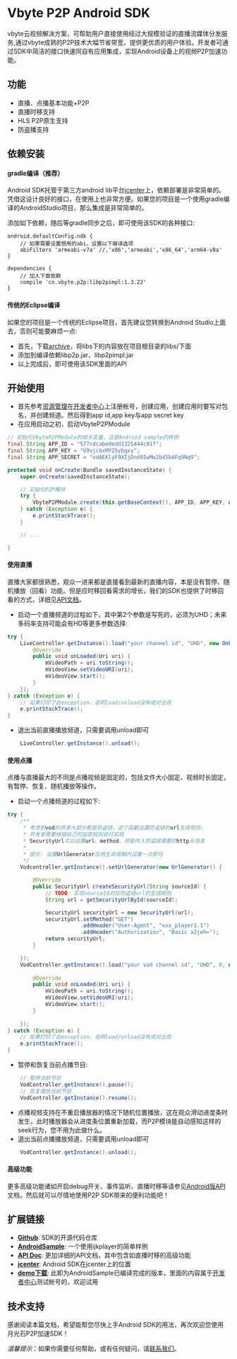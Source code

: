 Vbyte P2P Android SDK
===

vbyte云视频解决方案，可帮助用户直接使用经过大规模验证的直播流媒体分发服务,通过vbyte成熟的P2P技术大幅节省带宽，提供更优质的用户体验。开发者可通过SDK中简洁的接口快速同自有应用集成，实现Android设备上的视频P2P加速功能。

## 功能

- 直播、点播基本功能+P2P
- 直播时移支持
- HLS P2P原生支持
- 防盗播支持

## 依赖安装

#### gradle编译（推荐）

Android SDK托管于第三方android lib平台[jcenter][9]上，依赖部署是非常简单的。凭借这设计良好的接口，在使用上也非常方便。如果您的项目是一个使用gradle编译的AndroidStudio项目，那么集成是非常简单的。

添加如下依赖，随后等gradle同步之后，即可使用该SDK的各种接口:

```
android.defaultConfig.ndk {
    // 如果需要设置想用的abi，设置以下编译选项
    abiFilters 'armeabi-v7a' //,'x86','armeabi','x86_64','arm64-v8a'
}

dependencies {
    // 加入下面依赖
    compile 'cn.vbyte.p2p:libp2pimpl:1.3.22'
}
```

#### 传统的Eclipse编译

如果您的项目是一个传统的Eclipse项目，首先建议您转换到Android Studio上面去，否则可能要麻烦一点:

- 首先，下载[archive][7]，将libs下的内容放在项目根目录的libs/下面
- 添加到编译依赖libp2p.jar、libp2pimpl.jar
- 以上完成后，即可使用该SDK里面的API

## 开始使用

- 首先参考[资源管理][8]在[开发者中心][1]上注册帐号，创建应用，创建应用时要写对包名，并创建频道。然后得到app id,app key与app secret key
- 在应用启动之初，启动VbyteP2PModule
```java
// 初始化VbyteP2PModule的相关变量，这是Android sample的样例
final String APP_ID = "577cdcabe0edd1325444c91f";
final String APP_KEY = "G9vjcbxMYZ5ybgxy";
final String APP_SECRET = "xdAEKlyF9XIjDnd9IwMw2b45b4Fq9Nq9";

protected void onCreate(Bundle savedInstanceState) {
    super.onCreate(savedInstanceState);

    // 初始化P2P模块
    try {
        VbyteP2PModule.create(this.getBaseContext(), APP_ID, APP_KEY, APP_SECRET);
    } catch (Exception e) {
        e.printStackTrace();
    }

    // ... 

}
```

#### 使用直播

直播大家都很熟悉，观众一进来都是直接看到最新的直播内容，本是没有暂停、随机播放（回看）功能。但是应时移回看需求的增长，我们的SDK也提供了时移回看的方式，详细见[API文档][2]。

- 启动一个直播频道的过程如下，其中第2个参数是写死的，必须为UHD；未来多码率支持可能会有HD等更多参数选择:
```java
try {
    LiveController.getInstance().load("your channel id", "UHD", new OnLoadedListener() {
        @Override
        public void onLoaded(Uri uri) {
            mVideoPath = uri.toString();
            mVideoView.setVideoURI(uri);
            mVideoView.start();
        }
    });
} catch (Exception e) {
    // 如果打印了此exception，说明load/unload没有成对出现
    e.printStackTrace();
}
```
- 退出当前直播播放频道，只需要调用unload即可
```java
    LiveController.getInstance().unload();
```

#### 使用点播

点播与直播最大的不同是点播视频是固定的，包括文件大小固定、视频时长固定，有暂停、恢复、随机播放等操作。

- 启动一个点播频道的过程如下:
```java
try {
    /**
     * 考虑到vod的资源大部分都是防盗链，这个函数设置防盗链的url生成规则，
     * 开发者需要根据自己的加密规则自行实现
     * SecurityUrl可以设置url、method，并能传入防盗链需要的http头信息
     *
     * 提示: 设置UrlGenerator应用生命周期内设置一次即可
     */
    Vodcontroller.getInstance().setUrlGenerator(new UrlGenerator() {

        @Override
        public SecurityUrl createSecurityUrl(String sourceId) {
            // TODO: 实现sourceId对应防盗链url的生成规则
            String url = getSecurityUrlById(sourceId);

            SecurityUrl securityUrl = new SecurityUrl(url);
            securityUrl.setMethod("GET")                                // 默认就是GET
                       .addHeader("User-Agent", "xxx_player1.1")        // 有需要根据请求头设置防盗链的可在此设置
                       .addHeader("Authorization", "Basic a2jeh=");
            return securityUrl;
        }

    });
    VodController.getInstance().load("your vod channel id", "UHD", 0, new OnLoadedListener() {
    
        @Override
        public void onLoaded(Uri uri) {
            mVideoPath = uri.toString();
            mVideoView.setVideoURI(uri);
            mVideoView.start();
        }
        
    });
} catch (Exception e) {
    // 如果打印了此exception，说明load/unload没有成对出现
    e.printStackTrace();
}
```
- 暂停和恢复当前点播节目:
```java
    // 暂停当前节目
    VodController.getInstance().pause();
    // 恢复播放当前节目
    VodController.getInstance().resume();
```
- 点播视频支持在不重启播放器的情况下随机位置播放，这在观众滑动进度条时发生，此时播放器会从进度条位置重新加载，而P2P模块能自动感知这样的seek行为，您不用为此做什么。
- 退出当前点播播放频道，只需要调用unload即可
```java
    VodController.getInstance().unload();
```

#### 高级功能

更多高级功能诸如开启debug开关、事件监听、直播时移等请参见[Android版API][2]文档，然后就可以尽情地使用P2P SDK带来的便利功能吧！

## 扩展链接

* **[Github][3]**: SDK的开源代码仓库
* **[AndroidSample][4]**: 一个使用ijkplayer的简单样例
* **[API Doc][2]**: 更加详细的API文档，其中包含如直播时移的高级功能
* **[jcenter][5]**: Android SDK在jcenter上的位置
* **[demo下载][6]**: 此即为AndroidSample已编译完成的版本，里面的内容属于[开发者中心][1]测试帐号的，欢迎试用

## 技术支持

感谢阅读本篇文档，希望能帮您尽快上手Android SDK的用法，再次欢迎您使用月光石P2P加速SDK！

*温馨提示*：如果你需要任何帮助，或有任何疑问，请[联系我们](mailto:contact@exatech.cn)。

[1]: http://devcenter.vbyte.cn
[2]: http://docs.vbyte.cn/api/android/
[3]: https://github.com/Vbytes/libp2pimpl-android
[4]: https://github.com/Vbytes/android-sample
[5]: https://bintray.com/vbyte/maven/libp2pimpl
[6]: http://data1.vbyte.cn/apk/vbyte-demo.20160921.apk
[7]: http://data1.vbyte.cn/pkg/20160921.tar.gz
[8]: http://docs.vbyte.cn/manage/base/
[9]: https://bintray.com/
